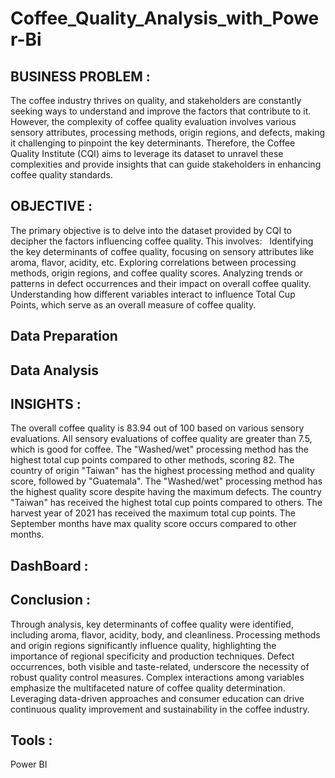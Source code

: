 # Coffee_Quality_Analysis_with_Power-Bi

## BUSINESS PROBLEM :
The coffee industry thrives on quality, and stakeholders are constantly seeking ways to understand and improve the factors that contribute to it. However, the complexity of coffee quality evaluation involves various sensory attributes, processing methods, origin regions, and defects, making it challenging to pinpoint the key determinants. Therefore, the Coffee Quality Institute (CQI) aims to leverage its dataset to unravel these complexities and provide insights that can guide stakeholders in enhancing coffee quality standards.
## OBJECTIVE :
The primary objective is to delve into the dataset provided by CQI to decipher the factors influencing coffee quality. This involves:
 
Identifying the key determinants of coffee quality, focusing on sensory attributes like aroma, flavor, acidity, etc.
Exploring correlations between processing methods, origin regions, and coffee quality scores.
Analyzing trends or patterns in defect occurrences and their impact on overall coffee quality.
Understanding how different variables interact to influence Total Cup Points, which serve as an overall measure of coffee quality.

## Data Preparation

## Data Analysis

## INSIGHTS :
The overall coffee quality is 83.94 out of 100 based on various sensory evaluations.
All sensory evaluations of coffee quality are greater than 7.5, which is good for coffee.
The "Washed/wet" processing method has the highest total cup points compared to other methods, scoring 82.
The country of origin "Taiwan" has the highest processing method and quality score, followed by "Guatemala".
The "Washed/wet" processing method has the highest quality score despite having the maximum defects.
The country "Taiwan" has received the highest total cup points compared to others.
The harvest year of 2021 has received the maximum total cup points.
The September months have max quality score occurs compared to other months.

## DashBoard :

## Conclusion :
Through analysis, key determinants of coffee quality were identified, including aroma, flavor, acidity, body, and cleanliness. Processing methods and origin regions significantly influence quality, highlighting the importance of regional specificity and production techniques. Defect occurrences, both visible and taste-related, underscore the necessity of robust quality control measures. Complex interactions among variables emphasize the multifaceted nature of coffee quality determination. Leveraging data-driven approaches and consumer education can drive continuous quality improvement and sustainability in the coffee industry.
## Tools :
Power BI

